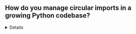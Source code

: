 ## How do you manage circular imports in a growing Python codebase?

<details>
  
### What is a Circular Import?
A circular import happens when:

- module_a.py imports module_b.py, and
- module_b.py also imports module_a.py

This leads to:

- ImportError or AttributeError
- Partially initialized modules
- Runtime bugs that only appear in specific paths

### Production-Ready Techniques to Manage Circular Imports
#### ✅ 1. Use Local Imports Inside Functions or Methods
Move imports inside functions or methods so they’re only executed when needed:

```python
# utils.py
def parse_date(date_str):
    from myapp.models import DateModel  # local import
    return DateModel.parse(date_str)
```
This avoids import cycles during module loading.

✅ Great for:

Utility functions

Lazy loading

Breaking cycles temporarily

#### ✅ 2. Refactor Shared Code into a Separate Module
Extract common logic into a new shared module that both modules can import.

Example:

```bash
- models/user.py → imports auth.py
- models/auth.py → imports user.py
```

#### ✅ 3. Use Dependency Injection
Instead of importing and using directly, pass objects or classes as arguments:

```python
# handler.py
def handle_login(auth_backend):
    return auth_backend.authenticate()
```
This decouples your modules and avoids tight import dependency.

✅ Great in large systems, Flask/Django extensions, CLI tools, etc.

</details>

